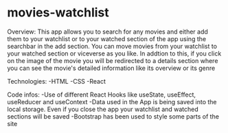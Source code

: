 # movies-watchlist

Overview:
This app allows you to search for any movies and either add them to your watchlist or to your watched section of the app using the searchbar in the add section. You can move movies from your watchlist to your watched section or viceverse as you like. In addtion to this, if you click on the image of the movie you will be redirected to a details section where you can see the movie's detailed information like its overview or its genre

Technologies:
-HTML
-CSS
-React

Code infos:
-Use of different React Hooks like useState, useEffect, useReducer and useContext
-Data used in the App is being saved into the local storage. Even if you close the app your watchlist and watched sections will be saved
-Bootstrap has been used to style some parts of the site
